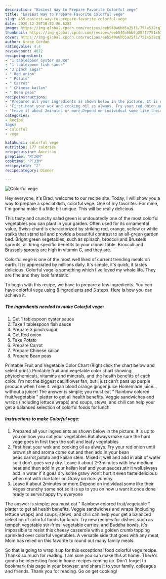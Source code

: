 ```yaml
---
description: "Easiest Way to Prepare Favorite Colorful vege"
title: "Easiest Way to Prepare Favorite Colorful vege"
slug: 459-easiest-way-to-prepare-favorite-colorful-vege
date: 2020-12-20T10:52:26.628Z
image: https://img-global.cpcdn.com/recipes/eeb540a6bb5a25f1/751x532cq70/colorful-vege-recipe-main-photo.jpg
thumbnail: https://img-global.cpcdn.com/recipes/eeb540a6bb5a25f1/751x532cq70/colorful-vege-recipe-main-photo.jpg
cover: https://img-global.cpcdn.com/recipes/eeb540a6bb5a25f1/751x532cq70/colorful-vege-recipe-main-photo.jpg
author: Grace Gordon
ratingvalue: 4.4
reviewcount: 4072
recipeingredient:
- "1 tablespoon oyster sauce"
- "1 tablespoon fish sauce"
- "3 pinch sugar"
- " Red onion"
- " Potato"
- " Carrot"
- " Chinese kailan"
- " Bean peas"
recipeinstructions:
- "Prepared all your ingredients as shown below in the picture. It is up to you on how you cut your vegetables.But always make sure the hard vege goes in first then the soft and leafy vegetables"
- "First,heat your wok and cooking oil as always. Fry your red onion until brownish and aroma come out and then add in your bean peas,carrot,potato and kailan stem. Mixed it well and add in abit of water so it don’t goes very dry. Leave it about 2-3minutes with low medium heat and then add in your kailan leaf and your sauces.stir it well.always add in water if it goes dry.some gravy won’t hurt,it even taste delicious when eat with rice later on.Gravy on rice..yummy."
- "Leave it about 2minutes or more.Depend on individual some like their Veges crunchy some not.so it is up to you on how u want it.once done ready to serve.happy try everyone"
categories:
- Recipe
tags:
- colorful
- vege

katakunci: colorful vege 
nutrition: 177 calories
recipecuisine: American
preptime: "PT20M"
cooktime: "PT33M"
recipeyield: "2"
recipecategory: Dinner

---
```



![Colorful vege](https://img-global.cpcdn.com/recipes/eeb540a6bb5a25f1/751x532cq70/colorful-vege-recipe-main-photo.jpg)

Hey everyone, it's Brad, welcome to our recipe site. Today, I will show you a way to prepare a special dish, colorful vege. One of my favorites. For mine, I'm gonna make it a little bit unique. This will be really delicious.

This tasty and crunchy salad green is undoubtedly one of the most colorful vegetables you can plant in your garden. Often used for its ornamental value, Swiss chard is characterized by striking red, orange, yellow or white stalks that stand tall and provide a beautiful contrast to an all-green garden bed. Bright green vegetables, such as spinach, broccoli and Brussels sprouts, all bring specific benefits to your dinner table. Broccoli and Brussels sprouts are high in vitamin C, and they are.

Colorful vege is one of the most well liked of current trending meals on earth. It is appreciated by millions daily. It's simple, it's quick, it tastes delicious. Colorful vege is something which I've loved my whole life. They are fine and they look fantastic.


To begin with this recipe, we have to prepare a few ingredients. You can have colorful vege using 8 ingredients and 3 steps. Here is how you can achieve it.

<!--inarticleads1-->

##### The ingredients needed to make Colorful vege:

1. Get 1 tablespoon oyster sauce
1. Take 1 tablespoon fish sauce
1. Prepare 3 pinch sugar
1. Get  Red onion
1. Take  Potato
1. Prepare  Carrot
1. Prepare  Chinese kailan
1. Prepare  Bean peas


Printable Fruit and Vegetable Color Chart (Right click the chart below and select print.) Printable fruit and vegetable color chart showing phytochemicals, vitamins and minerals, and the health benefits of each color. I&#39;m not the biggest cauliflower fan, but I just can&#39;t pass up purple produce when I see it. vegan blood orange ginger juice Homemade juice…without a juicer! The answer is simple; you must eat &#34; Rainbow colored fruit/vegetable &#34; platter to get all health benefits. Veggie sandwiches and wraps (including lettuce wraps) and soups, stews, and chili can help your get a balanced selection of colorful foods for lunch. 

<!--inarticleads2-->

##### Instructions to make Colorful vege:

1. Prepared all your ingredients as shown below in the picture. It is up to you on how you cut your vegetables.But always make sure the hard vege goes in first then the soft and leafy vegetables
1. First,heat your wok and cooking oil as always. Fry your red onion until brownish and aroma come out and then add in your bean peas,carrot,potato and kailan stem. Mixed it well and add in abit of water so it don’t goes very dry. Leave it about 2-3minutes with low medium heat and then add in your kailan leaf and your sauces.stir it well.always add in water if it goes dry.some gravy won’t hurt,it even taste delicious when eat with rice later on.Gravy on rice..yummy.
1. Leave it about 2minutes or more.Depend on individual some like their Veges crunchy some not.so it is up to you on how u want it.once done ready to serve.happy try everyone


The answer is simple; you must eat &#34; Rainbow colored fruit/vegetable &#34; platter to get all health benefits. Veggie sandwiches and wraps (including lettuce wraps) and soups, stews, and chili can help your get a balanced selection of colorful foods for lunch. Try new recipes for dishes, such as tempeh vegetable stir-fries, vegetable curries, and Buddha bowls. It&#39;s impossible to resist this cheesy casserole with a golden crumb topping sprinkled over colorful vegetables. A versatile side that goes with any meat, Mom has relied on this favorite to round out many family meals. 

So that is going to wrap it up for this exceptional food colorful vege recipe. Thanks so much for reading. I am sure you can make this at home. There's gonna be interesting food in home recipes coming up. Don't forget to bookmark this page in your browser, and share it to your family, colleague and friends. Thank you for reading. Go on get cooking!
